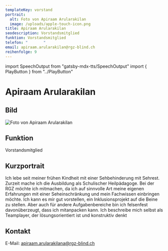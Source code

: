 ```yaml
---
templateKey: vorstand
portrait:
  alt: Foto von Apiraam Arularakilan
  image: /uploads/apple-touch-icon.png
title: Apiraam Arularakilan
seodescription: Vorstandsmitglied
funktion: Vorstandsmitglied
telefon: "       "
email: apiraam.arularakilan@rgz-blind.ch
reihenfolge: 9
---
```

import SpeechOutput from "gatsby-mdx-tts/SpeechOutput"
import { PlayButton } from "../PlayButton"

<SpeechOutput id="vorstand-apiraam-arularakilan" customPlayButton={PlayButton}>

# Apiraam Arularakilan
## Bild

![Foto von Apiraam Arularakilan](/uploads/apple-touch-icon.png "Bild von Apiraam Arularakilan")



## Funktion

Vorstandsmitglied

## Kurzportrait

Ich lebe seit meiner frühen Kindheit mit einer Sehbehinderung mit Sehrest. Zurzeit mache ich die Ausbildung als Schulischer Heilpädagoge. Bei der RGZ möchte ich mitmachen, da ich auf sinnvolle Art meine eigenen Erfahrungen mit einer Seheinschränkung und mein Fachwissen einbringen möchte. Ich kann es mir gut vorstellen, ein Inklusionsprojekt auf die Beine zu stellen. Aber auch für andere Aufgabenbereiche bin ich felsenfest davonüberzeugt, dass ich mitanpacken kann. Ich beschreibe mich selbst als Teamplayer, der lösungsorientiert ist und konstruktiv denkt

## Kontakt



E-Mail: [apiraam.arularakilana@rgz-blind.ch](mailto:apiraam.arularakilan@rgz-blind.ch)

</SpeechOutput>
